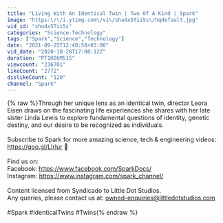 ```yaml
---
title: "Living With An Identical Twin | Two Of A Kind | Spark"
image: "https:\/\/i.ytimg.com\/vi\/shu4x5Tii5s\/hqdefault.jpg"
vid_id: "shu4x5Tii5s"
categories: "Science-Technology"
tags: ["Spark","Science","Technology"]
date: "2021-09-25T12:48:58+03:00"
vid_date: "2020-10-28T17:00:12Z"
duration: "PT1H26M51S"
viewcount: "236701"
likeCount: "2772"
dislikeCount: "120"
channel: "Spark"
---
```

{% raw %}Through her unique lens as an identical twin, director Leora Eisen draws on the fascinating life experiences she shares with her late sister Linda Lewis to explore fundamental questions of identity, genetic destiny, and our desire to be recognized as individuals.<br /><br />Subscribe to Spark for more amazing science, tech &amp; engineering videos: <a rel="nofollow" target="blank" href="https://goo.gl/LIrlur">https://goo.gl/LIrlur</a> 🚀<br /><br />Find us on:<br />Facebook: <a rel="nofollow" target="blank" href="https://www.facebook.com/SparkDocs/">https://www.facebook.com/SparkDocs/</a><br />Instagram: <a rel="nofollow" target="blank" href="https://www.instagram.com/spark_channel/">https://www.instagram.com/spark_channel/</a><br /><br />Content licensed from Syndicado to Little Dot Studios.<br />Any queries, please contact us at: owned-enquiries@littledotstudios.com<br /><br />#Spark #IdenticalTwins #Twins{% endraw %}
